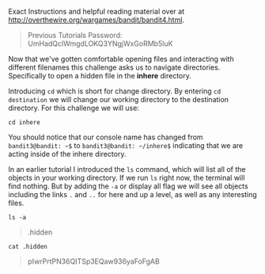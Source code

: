 Exact Instructions and helpful reading material over at http://overthewire.org/wargames/bandit/bandit4.html.

> Previous Tutorials Password: UmHadQclWmgdLOKQ3YNgjWxGoRMb5luK

Now that we've gotten comfortable opening files and interacting with different filenames this challenge asks us to navigate directories. Specifically to open a hidden file in the **inhere** directory.

Introducing `cd` which is short for change directory. By entering `cd destination` we will change our working directory to the destination directory. For this challenge we will use:

	cd inhere

You should notice that our console name has changed from `bandit3@bandit: ~$` to `bandit3@bandit: ~/inhere$` indicating that we are acting inside of the inhere directory.

In an earlier tutorial I introduced the `ls` command, which will list all of the objects in your working directory. If we run `ls` right now, the terminal will find nothing. But by adding the `-a` or display all flag we will see all objects including the links `.` and `..` for here and up a level, as well as any interesting files.
	
	ls -a

>.hidden

	cat .hidden

> pIwrPrtPN36QITSp3EQaw936yaFoFgAB
